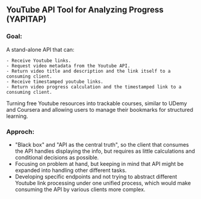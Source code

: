 ## YouTube API Tool for Analyzing Progress (YAPITAP)

### Goal:

A stand-alone API that can:

    - Receive Youtube links.
    - Request video metadata from the Youtube API.
    - Return video title and description and the link itself to a consuming client.
    - Receive timestamped youtube links.
    - Return video progress calculation and the timestamped link to a consuming client.

Turning free Youtube resources into trackable courses, similar to UDemy and Coursera and allowing users to manage their bookmarks for structured learning.

### Approch:

- "Black box" and "API as the central truth", so the client that consumes the API handles displaying the info, but requires as little calculations and conditional decisions as possible.
- Focusing on problem at hand, but keeping in mind that API might be expanded into handling other different tasks.
- Developing specific endpoints and not trying to abstract different Youtube link processing under one unified process, which would make consuming the API by various clients more complex.


